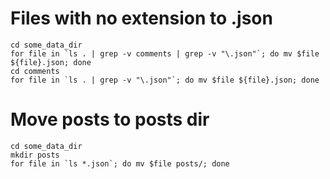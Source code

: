 # Files with no extension to .json

    cd some_data_dir
    for file in `ls . | grep -v comments | grep -v "\.json"`; do mv $file ${file}.json; done
    cd comments
    for file in `ls . | grep -v "\.json"`; do mv $file ${file}.json; done

# Move posts to posts dir

    cd some_data_dir
    mkdir posts
    for file in `ls *.json`; do mv $file posts/; done